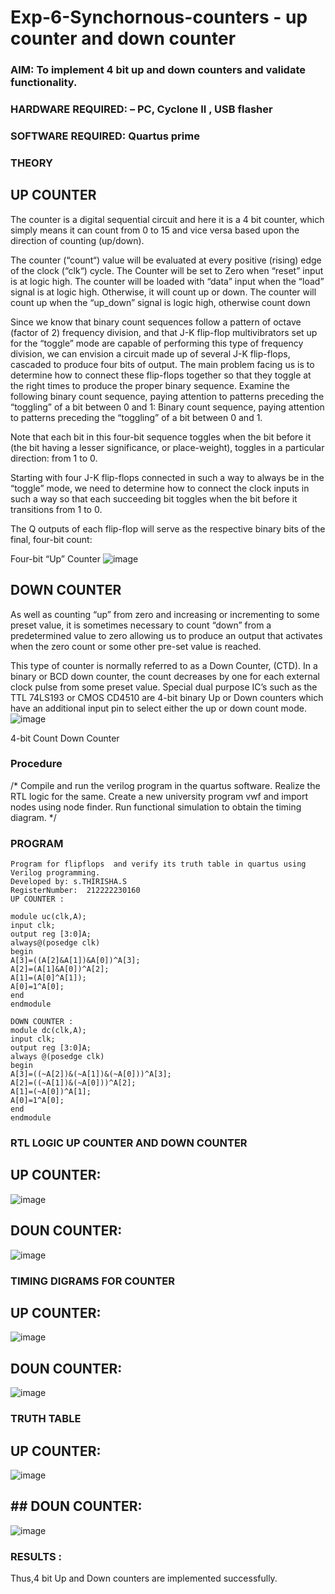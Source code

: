 # Exp-6-Synchornous-counters - up counter and down counter 
### AIM: To implement 4 bit up and down counters and validate  functionality.
### HARDWARE REQUIRED:  – PC, Cyclone II , USB flasher
### SOFTWARE REQUIRED:   Quartus prime
### THEORY 

## UP COUNTER 
The counter is a digital sequential circuit and here it is a 4 bit counter, which simply means it can count from 0 to 15 and vice versa based upon the direction of counting (up/down). 

The counter (“count“) value will be evaluated at every positive (rising) edge of the clock (“clk“) cycle.
The Counter will be set to Zero when “reset” input is at logic high.
The counter will be loaded with “data” input when the “load” signal is at logic high. Otherwise, it will count up or down.
The counter will count up when the “up_down” signal is logic high, otherwise count down

Since we know that binary count sequences follow a pattern of octave (factor of 2) frequency division, and that J-K flip-flop multivibrators set up for the “toggle” mode are capable of performing this type of frequency division, we can envision a circuit made up of several J-K flip-flops, cascaded to produce four bits of output.
The main problem facing us is to determine how to connect these flip-flops together so that they toggle at the right times to produce the proper binary sequence.
Examine the following binary count sequence, paying attention to patterns preceding the “toggling” of a bit between 0 and 1:
Binary count sequence, paying attention to patterns preceding the “toggling” of a bit between 0 and 1.

Note that each bit in this four-bit sequence toggles when the bit before it (the bit having a lesser significance, or place-weight), toggles in a particular direction: from 1 to 0.



 
 

Starting with four J-K flip-flops connected in such a way to always be in the “toggle” mode, we need to determine how to connect the clock inputs in such a way so that each succeeding bit toggles when the bit before it transitions from 1 to 0.

The Q outputs of each flip-flop will serve as the respective binary bits of the final, four-bit count:

 
 

Four-bit “Up” Counter
![image](https://user-images.githubusercontent.com/36288975/169644758-b2f4339d-9532-40c5-af40-8f4f8c942e2c.png)



## DOWN COUNTER 

As well as counting “up” from zero and increasing or incrementing to some preset value, it is sometimes necessary to count “down” from a predetermined value to zero allowing us to produce an output that activates when the zero count or some other pre-set value is reached.

This type of counter is normally referred to as a Down Counter, (CTD). In a binary or BCD down counter, the count decreases by one for each external clock pulse from some preset value. Special dual purpose IC’s such as the TTL 74LS193 or CMOS CD4510 are 4-bit binary Up or Down counters which have an additional input pin to select either the up or down count mode.
![image](https://user-images.githubusercontent.com/36288975/169644844-1a14e123-7228-4ed8-81a9-eb937dff4ac8.png)


4-bit Count Down Counter
### Procedure
/* Compile and run the verilog program in the quartus software. Realize the RTL logic for the same. Create a new university program vwf and import nodes using node finder. Run functional simulation to obtain the timing diagram. */

### PROGRAM 
```
Program for flipflops  and verify its truth table in quartus using Verilog programming.
Developed by: s.THIRISHA.S
RegisterNumber:  212222230160
UP COUNTER :

module uc(clk,A);
input clk;
output reg [3:0]A;
always@(posedge clk)
begin
A[3]=((A[2]&A[1])&A[0])^A[3];
A[2]=(A[1]&A[0])^A[2];
A[1]=(A[0]^A[1]);
A[0]=1^A[0];
end
endmodule

DOWN COUNTER :
module dc(clk,A);
input clk;
output reg [3:0]A;
always @(posedge clk)
begin
A[3]=((~A[2])&(~A[1])&(~A[0]))^A[3];
A[2]=((~A[1])&(~A[0]))^A[2];
A[1]=(~A[0])^A[1];
A[0]=1^A[0];
end
endmodule
```

### RTL LOGIC UP COUNTER AND DOWN COUNTER  

## UP COUNTER:
![image](https://github.com/Thirisha-s/Exp-7-Synchornous-counters-/assets/120380280/79e6ea03-c707-4ce0-890d-3290896978b6)

## DOUN COUNTER:
![image](https://github.com/Thirisha-s/Exp-7-Synchornous-counters-/assets/120380280/afa34e1b-810d-4e8c-a823-39f007dc9106)

### TIMING DIGRAMS FOR COUNTER  
## UP COUNTER:
![image](https://github.com/Thirisha-s/Exp-7-Synchornous-counters-/assets/120380280/df9e8923-e0fa-4da4-b653-05e9cd1d3e7b)

## DOUN COUNTER:
![image](https://github.com/Thirisha-s/Exp-7-Synchornous-counters-/assets/120380280/4967df4b-0d55-469c-95b8-4e53f2dac4b2)

### TRUTH TABLE 
## UP COUNTER:
![image](https://github.com/Thirisha-s/Exp-7-Synchornous-counters-/assets/120380280/f5f4c0dd-8c2d-478c-810a-36a1f03466ba)

## ## DOUN COUNTER:
![image](https://github.com/Thirisha-s/Exp-7-Synchornous-counters-/assets/120380280/55349fb5-3f4b-4880-803d-017bb54a7af6)

### RESULTS :
Thus,4 bit Up and Down counters are implemented successfully.

